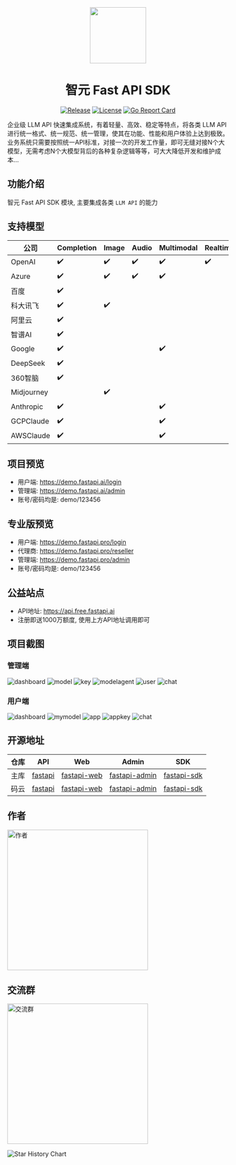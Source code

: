<div align=center>

<img src="https://www.fastapi.ai/logo.png" width="128"/>

# 智元 Fast API SDK

[![Release](https://img.shields.io/github/v/release/iimeta/fastapi-sdk?color=blue)](https://github.com/iimeta/fastapi-sdk/releases)
[![License](https://img.shields.io/static/v1?label=license&message=MIT&color=green)](https://github.com/iimeta/fastapi-sdk/blob/main/LICENSE)
[![Go Report Card](https://goreportcard.com/badge/github.com/iimeta/fastapi-sdk)](https://goreportcard.com/report/github.com/iimeta/fastapi-sdk)

</div>

企业级 LLM API 快速集成系统，有着轻量、高效、稳定等特点，将各类 LLM API 进行统一格式、统一规范、统一管理，使其在功能、性能和用户体验上达到极致。业务系统只需要按照统一API标准，对接一次的开发工作量，即可无缝对接N个大模型，无需考虑N个大模型背后的各种复杂逻辑等等，可大大降低开发和维护成本...

## 功能介绍
智元 Fast API SDK 模块, 主要集成各类 `LLM API` 的能力

## 支持模型

| 公司       | Completion | Image | Audio | Multimodal | Realtime | Embedding | Moderation |
| ---------- | ---------- | ----- | ----- | ---------- | -------- | --------- | ---------- |
| OpenAI     | ✔️         | ✔️    | ✔️     | ✔️         | ✔️       | ✔️        | ✔️         |
| Azure      | ✔️         | ✔️    | ✔️     | ✔️         |          | ✔️        | ✔️         |
| 百度       | ✔️         |       |       |            |          |           |            |
| 科大讯飞   | ✔️         | ✔️    |       |            |          |           |            |
| 阿里云     | ✔️         |       |       |            |          |           |            |
| 智谱AI     | ✔️         |       |       |            |          |           |            |
| Google     | ✔️         |       |       | ✔️         |          |           |            |
| DeepSeek   | ✔️         |       |       |            |          |           |            |
| 360智脑    | ✔️         |       |       |            |          |           |            |
| Midjourney |            | ✔️    |       |            |          |           |            |
| Anthropic  | ✔️         |       |       | ✔️         |          |           |            |
| GCPClaude  | ✔️         |       |       | ✔️         |          |           |            |
| AWSClaude  | ✔️         |       |       | ✔️         |          |           |            |

## 项目预览

- 用户端: https://demo.fastapi.ai/login
- 管理端: https://demo.fastapi.ai/admin
- 账号/密码均是: demo/123456

## 专业版预览

- 用户端: https://demo.fastapi.pro/login
- 代理商: https://demo.fastapi.pro/reseller
- 管理端: https://demo.fastapi.pro/admin
- 账号/密码均是: demo/123456

## 公益站点

- API地址: https://api.free.fastapi.ai
- 注册即送1000万额度, 使用上方API地址调用即可

## 项目截图
### 管理端
![dashboard](https://github.com/iimeta/fastapi-admin/assets/138393700/4d26474f-2082-41b4-8bd9-843ccb66d0a7)
![model](https://github.com/iimeta/fastapi-admin/assets/138393700/89d0721c-a72b-47f3-84e3-0080f5f1c8f9)
![key](https://github.com/iimeta/fastapi-admin/assets/138393700/f93922de-92e2-438e-8786-ae26981ec154)
![modelagent](https://github.com/iimeta/fastapi-admin/assets/138393700/f1e2c21f-d5ce-45e7-811d-7a5ed1a04138)
![user](https://github.com/iimeta/fastapi-admin/assets/138393700/1e812ed7-ff9f-46ab-847d-23a177bbedf0)
![chat](https://github.com/iimeta/fastapi-admin/assets/138393700/041a4324-eba8-42d4-8467-5964df6242f3)

### 用户端
![dashboard](https://github.com/iimeta/fastapi-admin/assets/138393700/94cd152c-b370-4cd9-b3f2-ca1dddf6821e)
![mymodel](https://github.com/iimeta/fastapi-admin/assets/138393700/cd8fec82-b2b8-4af4-b471-2c313e321d30)
![app](https://github.com/iimeta/fastapi-admin/assets/138393700/4dec9a5f-f399-4bfc-a3e3-bb50248a2c4c)
![appkey](https://github.com/iimeta/fastapi-admin/assets/138393700/662fe51d-9ed1-4672-b9db-f418b492b9a2)
![chat](https://github.com/iimeta/fastapi-admin/assets/138393700/5a92ab02-1319-436c-af2d-7d9ef0f49fe5)

## 开源地址
| 仓库 | API                                          | Web                                                  | Admin                                                    | SDK                                                  |
| ---- |----------------------------------------------|------------------------------------------------------|----------------------------------------------------------|------------------------------------------------------|
| 主库 | [fastapi](https://github.com/iimeta/fastapi) | [fastapi-web](https://github.com/iimeta/fastapi-web) | [fastapi-admin](https://github.com/iimeta/fastapi-admin) | [fastapi-sdk](https://github.com/iimeta/fastapi-sdk) |
| 码云 | [fastapi](https://gitee.com/iimeta/fastapi)  | [fastapi-web](https://gitee.com/iimeta/fastapi-web)  | [fastapi-admin](https://gitee.com/iimeta/fastapi-admin)  | [fastapi-sdk](https://gitee.com/iimeta/fastapi-sdk)  |

## 作者
<img src="https://iim.ai/public/images/Author.png?t=20231207" width="320" alt="作者"/>

## 交流群
<img src="https://iim.ai/public/images/WeChatGroup.jpg?t=20250202" width="320" alt="交流群"/>


![Star History Chart](https://api.star-history.com/svg?repos=iimeta/fastapi-sdk&type=Date)

